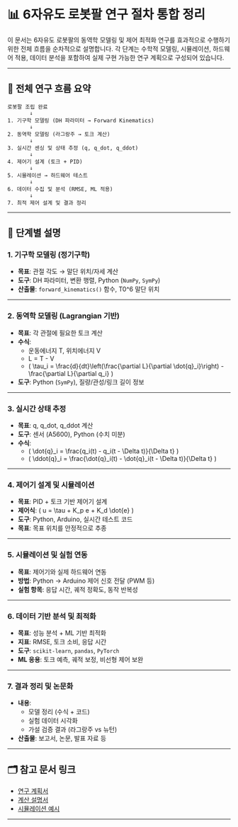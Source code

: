 # 📊 6자유도 로봇팔 연구 절차 통합 정리

이 문서는 6자유도 로봇팔의 동역학 모델링 및 제어 최적화 연구를 효과적으로 수행하기 위한 전체 흐름을 순차적으로 설명합니다. 각 단계는 수학적 모델링, 시뮬레이션, 하드웨어 적용, 데이터 분석을 포함하여 실제 구현 가능한 연구 계획으로 구성되어 있습니다.

---

## 🔁 전체 연구 흐름 요약
```
로봇팔 조립 완료
       ↓
1. 기구학 모델링 (DH 파라미터 → Forward Kinematics)
       ↓
2. 동역학 모델링 (라그랑주 → 토크 계산)
       ↓
3. 실시간 센싱 및 상태 추정 (q, q_dot, q_ddot)
       ↓
4. 제어기 설계 (토크 + PID)
       ↓
5. 시뮬레이션 → 하드웨어 테스트
       ↓
6. 데이터 수집 및 분석 (RMSE, ML 적용)
       ↓
7. 최적 제어 설계 및 결과 정리
```

---

## 📌 단계별 설명

### 1. 기구학 모델링 (정기구학)
- **목표**: 관절 각도 → 말단 위치/자세 계산
- **도구**: DH 파라미터, 변환 행렬, Python (`NumPy`, `SymPy`)
- **산출물**: `forward_kinematics()` 함수, T0^6 말단 위치

---

### 2. 동역학 모델링 (Lagrangian 기반)
- **목표**: 각 관절에 필요한 토크 계산
- **수식**:
  - 운동에너지 T, 위치에너지 V
  - L = T - V
  - \( \tau_i = \frac{d}{dt}\left(\frac{\partial L}{\partial \dot{q}_i}\right) - \frac{\partial L}{\partial q_i} \)
- **도구**: Python (`SymPy`), 질량/관성/링크 길이 정보

---

### 3. 실시간 상태 추정
- **목표**: q, q_dot, q_ddot 계산
- **도구**: 센서 (A5600), Python (수치 미분)
- **수식**:
  - \( \dot{q}_i = \frac{q_i(t) - q_i(t - \Delta t)}{\Delta t} \)
  - \( \ddot{q}_i = \frac{\dot{q}_i(t) - \dot{q}_i(t - \Delta t)}{\Delta t} \)

---

### 4. 제어기 설계 및 시뮬레이션
- **목표**: PID + 토크 기반 제어기 설계
- **제어식**: \( u = \tau + K_p e + K_d \dot{e} \)
- **도구**: Python, Arduino, 실시간 테스트 코드
- **목표**: 목표 위치를 안정적으로 추종

---

### 5. 시뮬레이션 및 실험 연동
- **목표**: 제어기와 실제 하드웨어 연동
- **방법**: Python → Arduino 제어 신호 전달 (PWM 등)
- **실험 항목**: 응답 시간, 궤적 정확도, 동작 반복성

---

### 6. 데이터 기반 분석 및 최적화
- **목표**: 성능 분석 + ML 기반 최적화
- **지표**: RMSE, 토크 소비, 응답 시간
- **도구**: `scikit-learn`, `pandas`, `PyTorch`
- **ML 응용**: 토크 예측, 궤적 보정, 비선형 제어 보완

---

### 7. 결과 정리 및 논문화
- **내용**:
  - 모델 정리 (수식 + 코드)
  - 실험 데이터 시각화
  - 가설 검증 결과 (라그랑주 vs 뉴턴)
- **산출물**: 보고서, 논문, 발표 자료 등

---

## 🗂 참고 문서 링크
- [연구 계획서](research-docs.md)
- [계산 설명서](calculate.md)
- [시뮬레이션 예시](simulation.md)

---
